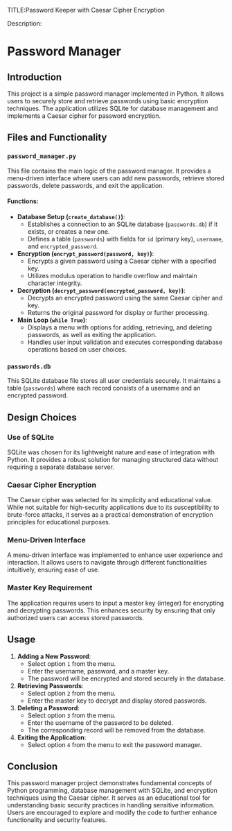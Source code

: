 TITLE:Password Keeper with Caesar Cipher Encryption


Description:
 # Password Manager
## Introduction
This project is a simple password manager implemented in Python. It allows users to securely store and retrieve passwords using basic encryption techniques. The application utilizes SQLite for database management and implements a Caesar cipher for password encryption.
## Files and Functionality
### `password_manager.py`
This file contains the main logic of the password manager. It provides a menu-driven interface where users can add new passwords, retrieve stored passwords, delete passwords, and exit the application.
#### Functions:
- **Database Setup (`create_database()`)**:
  - Establishes a connection to an SQLite database (`passwords.db`) if it exists, or creates a new one.
  - Defines a table (`passwords`) with fields for `id` (primary key), `username`, and `encrypted_password`.
- **Encryption (`encrypt_password(password, key)`)**:
  - Encrypts a given password using a Caesar cipher with a specified key.
  - Utilizes modulus operation to handle overflow and maintain character integrity.
- **Decryption (`decrypt_password(encrypted_password, key)`)**:
  - Decrypts an encrypted password using the same Caesar cipher and key.
  - Returns the original password for display or further processing.
- **Main Loop (`while True`)**:
  - Displays a menu with options for adding, retrieving, and deleting passwords, as well as exiting the application.
  - Handles user input validation and executes corresponding database operations based on user choices.
### `passwords.db`
This SQLite database file stores all user credentials securely. It maintains a table (`passwords`) where each record consists of a username and an encrypted password.
## Design Choices
### Use of SQLite
SQLite was chosen for its lightweight nature and ease of integration with Python. It provides a robust solution for managing structured data without requiring a separate database server.
### Caesar Cipher Encryption
The Caesar cipher was selected for its simplicity and educational value. While not suitable for high-security applications due to its susceptibility to brute-force attacks, it serves as a practical demonstration of encryption principles for educational purposes.
### Menu-Driven Interface
A menu-driven interface was implemented to enhance user experience and interaction. It allows users to navigate through different functionalities intuitively, ensuring ease of use.
### Master Key Requirement
The application requires users to input a master key (integer) for encrypting and decrypting passwords. This enhances security by ensuring that only authorized users can access stored passwords.
## Usage
1. **Adding a New Password**:
   - Select option `1` from the menu.
   - Enter the username, password, and a master key.
   - The password will be encrypted and stored securely in the database.
2. **Retrieving Passwords**:
   - Select option `2` from the menu.
   - Enter the master key to decrypt and display stored passwords.
3. **Deleting a Password**:
   - Select option `3` from the menu.
   - Enter the username of the password to be deleted.
   - The corresponding record will be removed from the database.
4. **Exiting the Application**:
   - Select option `4` from the menu to exit the password manager.
## Conclusion
This password manager project demonstrates fundamental concepts of Python programming, database management with SQLite, and encryption techniques using the Caesar cipher. It serves as an educational tool for understanding basic security practices in handling sensitive information. Users are encouraged to explore and modify the code to further enhance functionality and security features.



